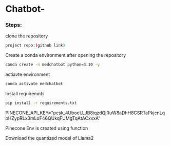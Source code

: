 # Chatbot-

### Steps:
clone the repository

```bash
project repo:(github link)
```
Create a conda environment after opening the repository

```bash
conda create -n medchatbot python=3.10 -y
```
actiavte environment

```bash
conda activate medchatbot
```

Install requiremnts 
```bash
pip install -r requirements.txt
```

PINECONE_API_KEY="pcsk_4UboeU_JB8iqzdQjRuW8aDhH8CSRTaPkjcnLqbHZypRLx3mLoF46QUkqFUMgTqAtACxxxA"

Pinecone Env is created using function

Download the quantized model of Llama2